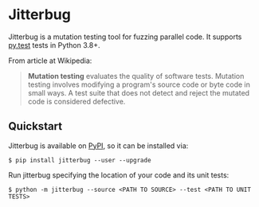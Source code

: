 # Jitterbug

Jitterbug is a mutation testing tool for fuzzing parallel code.
It supports [py.test](https://docs.pytest.org/en/latest/) tests in Python 3.8+.

From article at Wikipedia:

> **Mutation testing** evaluates the quality of software tests.
> Mutation testing involves modifying a program's source code or byte code in small ways.
> A test suite that does not detect and reject the mutated code is considered defective.

## Quickstart

Jitterbug is available on [PyPI](https://pypi.org/project/jitterbug/), so it can be installed via:

    $ pip install jitterbug --user --upgrade

Run jitterbug specifying the location of your code and its unit tests:

    $ python -m jitterbug --source <PATH TO SOURCE> --test <PATH TO UNIT TESTS>
